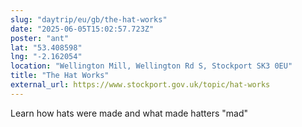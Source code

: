 ```yaml
---
slug: "daytrip/eu/gb/the-hat-works"
date: "2025-06-05T15:02:57.723Z"
poster: "ant"
lat: "53.408598"
lng: "-2.162054"
location: "Wellington Mill, Wellington Rd S, Stockport SK3 0EU"
title: "The Hat Works"
external_url: https://www.stockport.gov.uk/topic/hat-works
---
```

Learn how hats were made and what made hatters "mad"